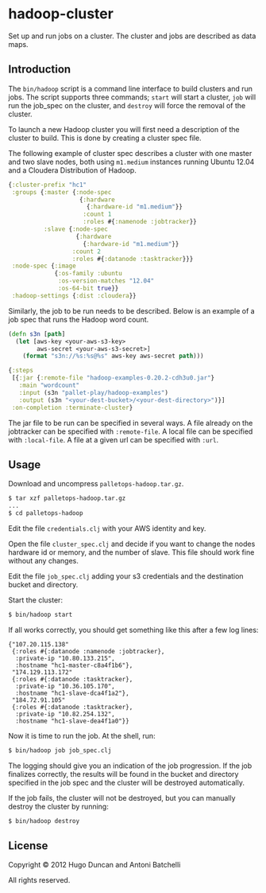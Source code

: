# hadoop-cluster

Set up and run jobs on a cluster.  The cluster and jobs are described as data
maps.

## Introduction

The `bin/hadoop` script is a command line interface to build clusters and run
jobs.  The script supports three commands; `start` will start a cluster, `job`
will run the job_spec on the cluster, and `destroy` will force the
removal of the cluster.

To launch a new Hadoop cluster you will first need a description of the cluster
to build. This is done by creating a cluster spec file.

The following example of cluster spec describes a cluster with one
master and two slave nodes, both using `m1.medium` instances running
Ubuntu 12.04 and a Cloudera Distribution of Hadoop.

```clj
{:cluster-prefix "hc1"
 :groups {:master {:node-spec
                    {:hardware
                      {:hardware-id "m1.medium"}}
                     :count 1
                     :roles #{:namenode :jobtracker}}
          :slave {:node-spec
                   {:hardware
                     {:hardware-id "m1.medium"}}
                  :count 2
                  :roles #{:datanode :tasktracker}}}
 :node-spec {:image
             {:os-family :ubuntu
              :os-version-matches "12.04"
              :os-64-bit true}}
 :hadoop-settings {:dist :cloudera}}
```

Similarly, the job to be run needs to be described. Below is an
example of a job spec that runs the Hadoop word count.

```clj
(defn s3n [path]
  (let [aws-key <your-aws-s3-key>
        aws-secret <your-aws-s3-secret>]
    (format "s3n://%s:%s@%s" aws-key aws-secret path)))

{:steps
 [{:jar {:remote-file "hadoop-examples-0.20.2-cdh3u0.jar"}
   :main "wordcount"
   :input (s3n "pallet-play/hadoop-examples")
   :output (s3n "<your-dest-bucket>/<your-dest-directory>")}]
 :on-completion :terminate-cluster}
```

The jar file to be run can be specified in several ways. A file already on the
jobtracker can be specified with `:remote-file`.  A local file can be specified
with `:local-file`.  A file at a given url can be specified with `:url`.

## Usage

Download and uncompress `palletops-hadoop.tar.gz`.

```bash
$ tar xzf palletops-hadoop.tar.gz
...
$ cd palletops-hadoop
```

Edit the file `credentials.clj` with your AWS identity and key.

Open the file `cluster_spec.clj` and decide if you want to change the
nodes hardware id or memory, and the number of slave. This file should
work fine without any changes.

Edit the file `job_spec.clj` adding your s3 credentials and the
destination bucket and directory.

Start the cluster:

```bash
$ bin/hadoop start
```

If all works correctly, you should get something like this after a few
log lines:

```
{"107.20.115.138"
 {:roles #{:datanode :namenode :jobtracker},
  :private-ip "10.80.133.215",
  :hostname "hc1-master-c8a4f1b6"},
 "174.129.113.172"
 {:roles #{:datanode :tasktracker},
  :private-ip "10.36.105.170",
  :hostname "hc1-slave-dca4f1a2"},
 "184.72.91.105"
 {:roles #{:datanode :tasktracker},
  :private-ip "10.82.254.132",
  :hostname "hc1-slave-dea4f1a0"}}
```

Now it is time to run the job. At the shell, run:

```bash
$ bin/hadoop job job_spec.clj
```

The logging should give you an indication of the job progression. If
the job finalizes correctly, the results will be found in the bucket
and directory specified in the job spec and the cluster will be
destroyed automatically.

If the job fails, the cluster will not be destroyed, but you can
manually destroy the cluster by running:

```bash
$ bin/hadoop destroy
```

## License

Copyright © 2012 Hugo Duncan and Antoni Batchelli

All rights reserved.
